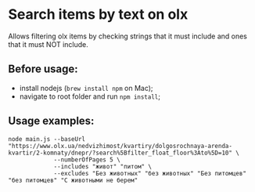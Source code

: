 # Search items by text on olx

Allows filtering olx items by checking strings that it must include and ones that it must NOT include.

## Before usage:

- install nodejs (`brew install npm` on Mac);
- navigate to root folder and run `npm install`;

## Usage examples:

```
node main.js --baseUrl "https://www.olx.ua/nedvizhimost/kvartiry/dolgosrochnaya-arenda-kvartir/2-komnaty/dnepr/?search%5Bfilter_float_floor%3Ato%5D=10" \
             --numberOfPages 5 \
             --includes "живот" "питом" \
             --excludes "Без животных" "без животных" "Без питомцев" "без питомцев" "С животными не берем"
```